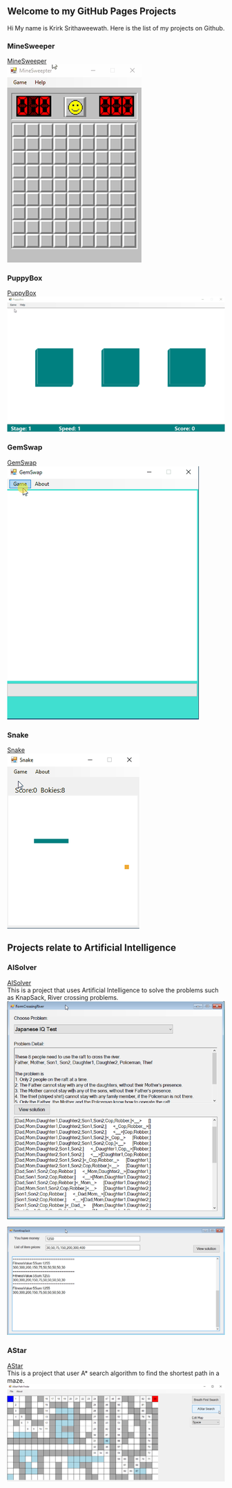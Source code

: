 ## Welcome to my GitHub Pages Projects

Hi My name is Krirk Srithaweewath.
Here is the list of my projects on Github.

### MineSweeper
[MineSweeper](https://github.com/KDevZilla/MineSweeper) \
![Image Image](https://raw.githubusercontent.com/KDevZilla/Resource/main/MineSweeper_Animation_01.gif)

### PuppyBox
[PuppyBox](https://github.com/KDevZilla/PuppyBox) \
![Image Image](https://raw.githubusercontent.com/KDevZilla/Resource/main/PuppyBox_Animation01.gif)

### GemSwap
[GemSwap](https://github.com/KDevZilla/GemSwap) \
![Image Image](https://raw.githubusercontent.com/KDevZilla/Resource/main/GemSwap_Screen_01.gif)

### Snake
[Snake](https://github.com/KDevZilla/Snake) \
![Image Image](https://raw.githubusercontent.com/KDevZilla/Resource/main/Snake_Screen_01.gif)


## Projects relate to Artificial Intelligence
### AISolver
[AISolver](https://github.com/KDevZilla/AISolver)\
This is a project that uses Artificial Intelligence to solve the problems such as KnapSack, River crossing problems.
![Image Image](https://raw.githubusercontent.com/KDevZilla/Resource/main/AISolver_Crossing_River_01.png)

![Image Image](https://raw.githubusercontent.com/KDevZilla/Resource/main/AISolver_KnapSack_01.png)

### AStar
[AStar](https://github.com/KDevZilla/AStar)\
This is a project that user A* search algorithm to find the shortest path in a maze.
![Image Image](https://raw.githubusercontent.com/KDevZilla/Resource/main/AStar_Screen_01.png)


